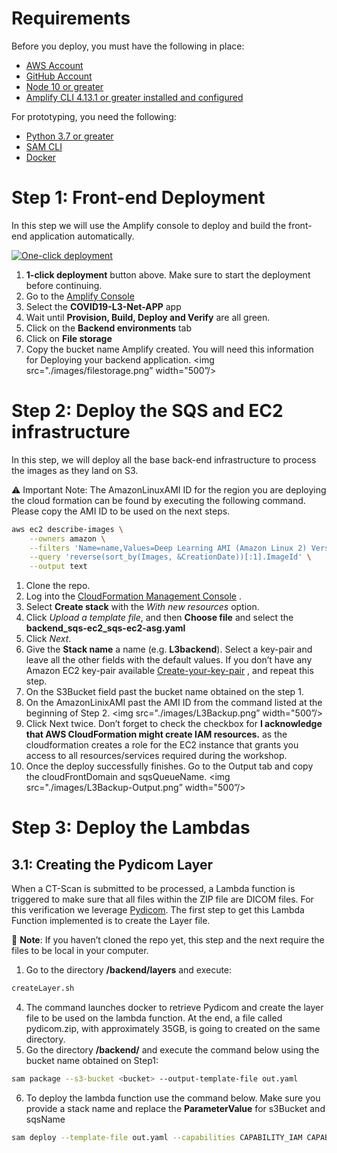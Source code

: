 # Requirements
Before you deploy, you must have the following in place:
*  [AWS Account](https://aws.amazon.com/account/) 
*  [GitHub Account](https://github.com/) 
*  [Node 10 or greater](https://nodejs.org/en/download/) 
*  [Amplify CLI 4.13.1 or greater installed and configured](https://aws-amplify.github.io/docs/cli-toolchain/quickstart#quickstart) 

For prototyping, you need the following:
*  [Python 3.7 or greater](https://realpython.com/installing-python/) 
*  [SAM CLI](https://docs.aws.amazon.com/serverless-application-model/latest/developerguide/serverless-sam-cli-install.html) 
*  [Docker](https://docs.docker.com/install/) 


# Step 1: Front-end Deployment
In this step we will use the Amplify console to deploy and build the front-end application automatically. 

[![One-click deployment](https://oneclick.amplifyapp.com/button.svg)](https://console.aws.amazon.com/amplify/home#/deploy?repo=https://github.com/UBC-CIC/COVID19-L3-Net-APP)

1. **1-click deployment** button above. Make sure to start the deployment before continuing. 
2. Go to the [Amplify Console](https://console.aws.amazon.com/amplify/home) 
3. Select the **COVID19-L3-Net-APP** app
4. Wait until **Provision, Build, Deploy and Verify** are all green. 
5. Click on the **Backend environments** tab
6. Click on **File storage** 
7. Copy the bucket name Amplify created.  You will need this information for Deploying your backend application.
<img src="./images/filestorage.png”  width="500”/>


# Step 2: Deploy the SQS and EC2 infrastructure
In this step, we will deploy all the base back-end infrastructure to process the images as they land on S3. 

:warning: Important Note: The AmazonLinuxAMI ID for the region you are deploying the cloud formation can be found by executing the following command.  Please copy the AMI ID to be used on the next steps. 
```bash
aws ec2 describe-images \
    --owners amazon \
    --filters 'Name=name,Values=Deep Learning AMI (Amazon Linux 2) Version 30.1' 'Name=state,Values=available' \
    --query 'reverse(sort_by(Images, &CreationDate))[:1].ImageId' \
    --output text
```

1. Clone the repo.
2. Log into the  [CloudFormation Management Console](https://console.aws.amazon.com/cloudformation/home) .
3. Select **Create stack** with the _With new resources_ option.
4. Click _Upload a template file_, and then **Choose file** and select the <strong>backend_sqs-ec2_sqs-ec2-asg.yaml</strong>
5. Click _Next_.
6. Give the **Stack name** a name (e.g. **L3backend**). Select a key-pair and leave all the other fields with the default values. If you don’t have any Amazon EC2 key-pair available  [Create-your-key-pair](https://docs.aws.amazon.com/AWSEC2/latest/UserGuide/ec2-key-pairs.html#having-ec2-create-your-key-pair) , and repeat this step.
7. On the S3Bucket field past the bucket name obtained on the step 1.
8. On the AmazonLinixAMI past the AMI ID from the command listed at the beginning of Step 2.
<img src="./images/L3Backup.png”  width="500”/>
9. Click Next twice. Don’t forget to check the checkbox for **I acknowledge that AWS CloudFormation might create IAM resources.** as the cloudformation creates a role for the EC2 instance that grants you access to all resources/services required during the workshop.
10. Once the deploy successfully finishes. Go to the Output tab and copy the cloudFrontDomain and sqsQueueName.
<img src="./images/L3Backup-Output.png”  width="500”/>


# Step 3: Deploy the Lambdas
## 3.1: Creating the Pydicom Layer
When a CT-Scan is submitted to be processed, a Lambda function is triggered to make sure that all files within the ZIP file are DICOM files. For this verification we leverage [Pydicom](https://pydicom.github.io/).  The first step to get this Lambda Function implemented is to create the Layer file. 

📓 **Note**: If you haven’t cloned the repo yet, this step and the next require the files to be local in your computer.

1. Go to the directory <strong>/backend/layers</strong> and execute:
```bash
createLayer.sh 
```
4. The command launches docker to retrieve Pydicom and create the layer file to be used on the lambda function. At the end, a file called pydicom.zip, with approximately 35GB, is going to created on the same directory.
5. Go the directory <strong>/backend/</strong> and execute the command below using the bucket name obtained on Step1:
```bash
sam package --s3-bucket <bucket> --output-template-file out.yaml 
```

6. To deploy the lambda function use the command below. Make sure you provide a stack name and replace the **ParameterValue** for s3Bucket and sqsName
```bash
sam deploy --template-file out.yaml --capabilities CAPABILITY_IAM CAPABILITY_AUTO_EXPAND --stack-name <stackName> --parameter-overrides ParameterKey=s3Bucket,ParameterValue=<bucket> ParameterKey=queueName,ParameterValue=<sqsName>
```
